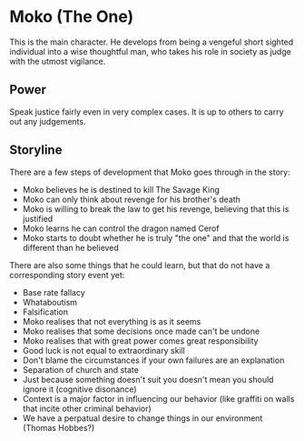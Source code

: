 Moko (The One)
==============

This is the main character. He develops from being a vengeful short sighted individual into a wise thoughtful man, 
who takes his role in society as judge with the utmost vigilance.


Power 
-----

Speak justice fairly even in very complex cases. It is up to others to carry out any judgements.


Storyline
---------

There are a few steps of development that Moko goes through in the story:
* Moko believes he is destined to kill The Savage King
* Moko can only think about revenge for his brother's death
* Moko is willing to break the law to get his revenge, believing that this is justified
* Moko learns he can control the dragon named Cerof
* Moko starts to doubt whether he is truly "the one" and that the world is different than he believed

There are also some things that he could learn, but that do not have a corresponding story event yet:
* Base rate fallacy
* Whataboutism
* Falsification
* Moko realises that not everything is as it seems
* Moko realises that some decisions once made can't be undone
* Moko realises that with great power comes great responsibility
* Good luck is not equal to extraordinary skill
* Don't blame the circumstances if your own failures are an explanation
* Separation of church and state
* Just because something doesn't suit you doesn't mean you should ignore it (cognitive disonance)
* Context is a major factor in influencing our behavior (like graffiti on walls that incite other criminal behavior)
* We have a perpatual desire to change things in our environment (Thomas Hobbes?)
